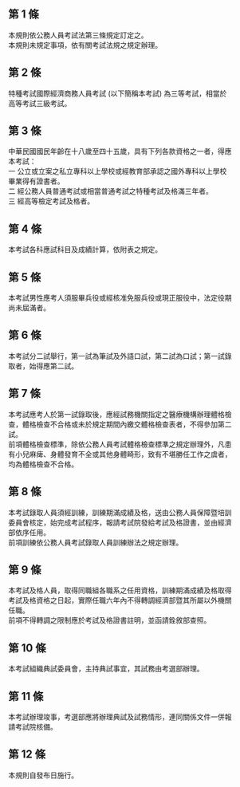 第 1 條
-------
本規則依公務人員考試法第三條規定訂定之。  
本規則未規定事項，依有關考試法規之規定辦理。

第 2 條
-------
特種考試國際經濟商務人員考試 (以下簡稱本考試) 為三等考試，相當於  
高等考試三級考試。

第 3 條
-------
中華民國國民年齡在十八歲至四十五歲，具有下列各款資格之一者，得應  
本考試：  
一  公立或立案之私立專科以上學校或經教育部承認之國外專科以上學校  
    畢業得有證書者。  
二  經公務人員普通考試或相當普通考試之特種考試及格滿三年者。  
三  經高等檢定考試及格者。

第 4 條
-------
本考試各科應試科目及成績計算，依附表之規定。

第 5 條
-------
本考試男性應考人須服畢兵役或經核准免服兵役或現正服役中，法定役期  
尚未屆滿者。

第 6 條
-------
本考試分二試舉行，第一試為筆試及外語口試，第二試為口試；第一試錄  
取者，始得應第二試。

第 7 條
-------
本考試應考人於第一試錄取後，應經試務機關指定之醫療機構辦理體格檢  
查，體格檢查不合格或未於規定期間內繳交體格檢查表者，不得參加第二  
試。  
前項體格檢查標準，除依公務人員考試體格檢查標準之規定辦理外，凡患  
有小兒麻痺、身體發育不全或其他身體畸形，致有不堪勝任工作之虞者，  
均為體格檢查不合格。

第 8 條
-------
本考試錄取人員須經訓練，訓練期滿成績及格，送由公務人員保障暨培訓  
委員會核定，始完成考試程序，報請考試院發給考試及格證書，並由經濟  
部依序任用。  
前項訓練依公務人員考試錄取人員訓練辦法之規定辦理。

第 9 條
-------
本考試及格人員，取得同職組各職系之任用資格，訓練期滿成績及格取得  
考試及格資格之日起，實際任職六年內不得轉調經濟部暨其所屬以外機關  
任職。  
前項不得轉調之限制應於考試及格證書註明，並函請銓敘部查照。

第 10 條
--------
本考試組織典試委員會，主持典試事宜，其試務由考選部辦理。

第 11 條
--------
本考試辦理竣事，考選部應將辦理典試及試務情形，連同關係文件一併報  
請考試院核備。

第 12 條
--------
本規則自發布日施行。


